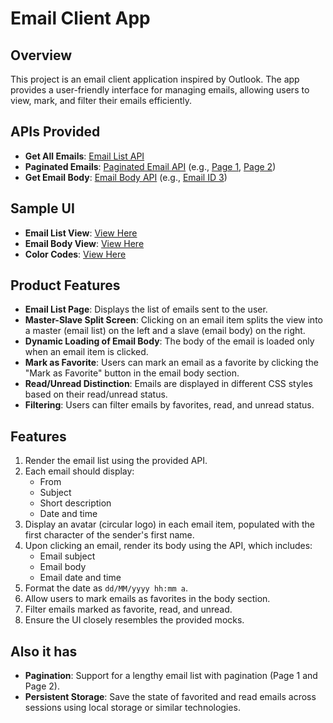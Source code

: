 # Email Client App

## Overview

This project is an email client application inspired by Outlook. The app provides a user-friendly interface for managing emails, allowing users to view, mark, and filter their emails efficiently.

## APIs Provided

- **Get All Emails**: [Email List API](https://flipkart-email-mock.now.sh/)
- **Paginated Emails**: [Paginated Email API](https://flipkart-email-mock.now.sh/?page=<pageNumber>) (e.g., [Page 1](https://flipkart-email-mock.now.sh/?page=1), [Page 2](https://flipkart-email-mock.now.sh/?page=2))
- **Get Email Body**: [Email Body API](https://flipkart-email-mock.now.sh/?id=<email-item-id>) (e.g., [Email ID 3](https://flipkart-email-mock.now.sh/?id=3))

## Sample UI

- **Email List View**: [View Here](http://bit.ly/2VtQGcb)
- **Email Body View**: [View Here](http://bit.ly/2I5DemI)
- **Color Codes**: [View Here](http://bit.ly/2wa2pCa)

## Product Features

- **Email List Page**: Displays the list of emails sent to the user.
- **Master-Slave Split Screen**: Clicking on an email item splits the view into a master (email list) on the left and a slave (email body) on the right.
- **Dynamic Loading of Email Body**: The body of the email is loaded only when an email item is clicked.
- **Mark as Favorite**: Users can mark an email as a favorite by clicking the "Mark as Favorite" button in the email body section.
- **Read/Unread Distinction**: Emails are displayed in different CSS styles based on their read/unread status.
- **Filtering**: Users can filter emails by favorites, read, and unread status.

## Features

1. Render the email list using the provided API.
2. Each email should display:
   - From
   - Subject
   - Short description
   - Date and time
3. Display an avatar (circular logo) in each email item, populated with the first character of the sender's first name.
4. Upon clicking an email, render its body using the API, which includes:
   - Email subject
   - Email body
   - Email date and time
5. Format the date as `dd/MM/yyyy hh:mm a`.
6. Allow users to mark emails as favorites in the body section.
7. Filter emails marked as favorite, read, and unread.
8. Ensure the UI closely resembles the provided mocks.

## Also it has
- **Pagination**: Support for a lengthy email list with pagination (Page 1 and Page 2).
- **Persistent Storage**: Save the state of favorited and read emails across sessions using local storage or similar technologies.
